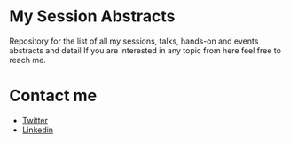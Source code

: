 # My Session Abstracts
Repository for the list of all my sessions, talks, hands-on and events abstracts and detail
If you are interested in any topic from here feel free to reach me.


# Contact me
 * [Twitter](http://twitter.com/rajmahendrar)
 * [Linkedin](https://www.linkedin.com/in/rajmahendrar)
 
